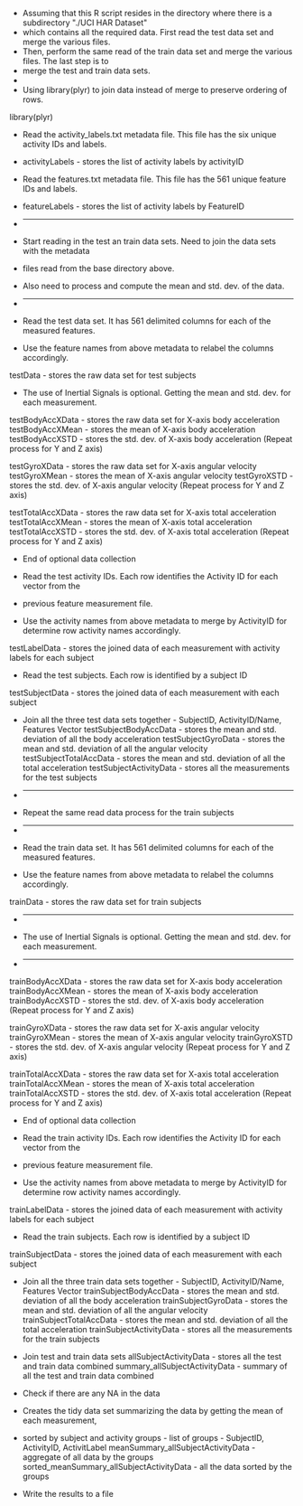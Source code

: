 * Assuming that this R script resides in the directory where there is a subdirectory "./UCI HAR Dataset"
* which contains all the required data.  First read the test data set and merge the various files.
* Then, perform the same read of the train data set and merge the various files.  The last step is to
* merge the test and train data sets.
*
* Using library(plyr) to join data instead of merge to preserve ordering of rows.

library(plyr)

* Read the activity_labels.txt metadata file.  This file has the six unique activity IDs and labels.
* activityLabels - stores the list of activity labels by activityID

* Read the features.txt metadata file.  This file has the 561 unique feature IDs and labels.
* featureLabels - stores the list of activity labels by FeatureID

* ----------------------------------------------------------------------------------------
* Start reading in the test an train data sets.  Need to join the data sets with the metadata
* files read from the base directory above.
* Also need to process and compute the mean and std. dev. of the data. 
* ----------------------------------------------------------------------------------------


* Read the test data set.  It has 561 delimited columns for each of the measured features.
* Use the feature names from above metadata to relabel the columns accordingly.

testData - stores the raw data set for test subjects

* The use of Inertial Signals is optional.  Getting the mean and std. dev. for each measurement.

testBodyAccXData - stores the raw data set for X-axis body acceleration
testBodyAccXMean - stores the mean of X-axis body acceleration
testBodyAccXSTD - stores the std. dev. of X-axis body acceleration
(Repeat process for Y and Z axis)

testGyroXData - stores the raw data set for X-axis angular velocity
testGyroXMean - stores the mean of X-axis angular velocity
testGyroXSTD - stores the std. dev. of X-axis angular velocity
(Repeat process for Y and Z axis)

testTotalAccXData - stores the raw data set for X-axis total acceleration
testTotalAccXMean - stores the mean of X-axis total acceleration
testTotalAccXSTD - stores the std. dev. of X-axis total acceleration
(Repeat process for Y and Z axis)

* End of optional data collection

* Read the test activity IDs.  Each row identifies the Activity ID for each vector from the
* previous feature measurement file.
* Use the activity names from above metadata to merge by ActivityID for determine row activity names accordingly.

testLabelData - stores the joined data of each measurement with activity labels for each subject

* Read the test subjects.  Each row is identified by a subject ID

testSubjectData - stores the joined data of each measurement with each subject

* Join all the three test data sets together - SubjectID, ActivityID/Name, Features Vector
testSubjectBodyAccData - stores the mean and std. deviation of all the body acceleration
testSubjectGyroData - stores the mean and std. deviation of all the angular velocity
testSubjectTotalAccData - stores the mean and std. deviation of all the total acceleration
testSubjectActivityData - stores all the measurements for the test subjects


* ----------------------------------------------------------------------------------------
* Repeat the same read data process for the train subjects
* ----------------------------------------------------------------------------------------

* Read the train data set.  It has 561 delimited columns for each of the measured features.
* Use the feature names from above metadata to relabel the columns accordingly.

trainData - stores the raw data set for train subjects

* ----------------------------------------------------------------------------------------
* The use of Inertial Signals is optional.  Getting the mean and std. dev. for each measurement.
* ----------------------------------------------------------------------------------------

trainBodyAccXData - stores the raw data set for X-axis body acceleration
trainBodyAccXMean - stores the mean of X-axis body acceleration
trainBodyAccXSTD - stores the std. dev. of X-axis body acceleration
(Repeat process for Y and Z axis)

trainGyroXData - stores the raw data set for X-axis angular velocity
trainGyroXMean - stores the mean of X-axis angular velocity
trainGyroXSTD - stores the std. dev. of X-axis angular velocity
(Repeat process for Y and Z axis)

trainTotalAccXData - stores the raw data set for X-axis total acceleration
trainTotalAccXMean - stores the mean of X-axis total acceleration
trainTotalAccXSTD - stores the std. dev. of X-axis total acceleration
(Repeat process for Y and Z axis)

* End of optional data collection

* Read the train activity IDs.  Each row identifies the Activity ID for each vector from the
* previous feature measurement file.
* Use the activity names from above metadata to merge by ActivityID for determine row activity names accordingly.

trainLabelData - stores the joined data of each measurement with activity labels for each subject

* Read the train subjects.  Each row is identified by a subject ID

trainSubjectData - stores the joined data of each measurement with each subject

* Join all the three train data sets together - SubjectID, ActivityID/Name, Features Vector
trainSubjectBodyAccData - stores the mean and std. deviation of all the body acceleration
trainSubjectGyroData - stores the mean and std. deviation of all the angular velocity
trainSubjectTotalAccData - stores the mean and std. deviation of all the total acceleration
trainSubjectActivityData - stores all the measurements for the train subjects

* Join test and train data sets
allSubjectActivityData - stores all the test and train data combined
summary_allSubjectActivityData - summary of all the test and train data combined 

* Check if there are any NA in the data

* Creates the tidy data set summarizing the data by getting the mean of each measurement,
* sorted by subject and activity
groups - list of groups - SubjectID, ActivityID, ActivitLabel
meanSummary_allSubjectActivityData - aggregate of all data by the groups
sorted_meanSummary_allSubjectActivityData - all the data sorted by the groups

* Write the results to a file
